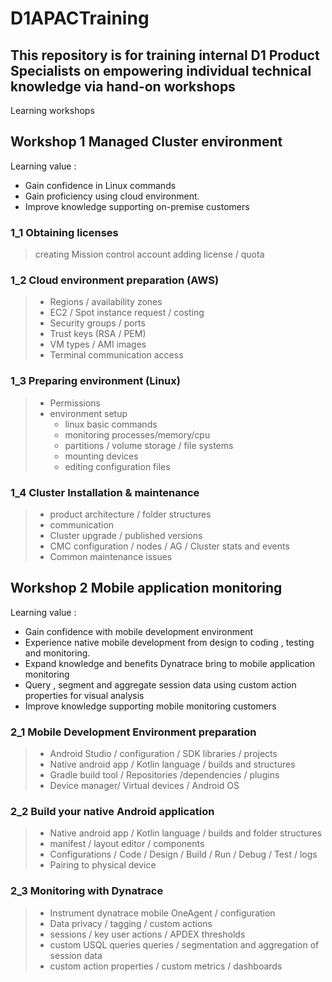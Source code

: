 # D1APACTraining

## This repository is for training internal D1 Product Specialists on empowering individual technical knowledge via hand-on workshops

Learning workshops

## Workshop 1 Managed Cluster environment

Learning value : 
 - Gain confidence in Linux commands
 - Gain proficiency using cloud environment. 
 - Improve knowledge supporting on-premise customers

  ### 1_1 Obtaining licenses
  > creating Mission control account
  > adding license / quota

  ### 1_2 Cloud environment preparation (AWS)
  > - Regions / availability zones
  > - EC2 / Spot instance request / costing
  > - Security groups / ports 
  > - Trust keys (RSA / PEM)
  > - VM types / AMI images
  > - Terminal communication access

  ### 1_3 Preparing environment (Linux)
  > - Permissions
  > - environment setup
  >   - linux basic commands 
  >   - monitoring processes/memory/cpu 
  >   - partitions / volume storage / file systems
  >   - mounting devices
  >   - editing configuration files

  ### 1_4 Cluster Installation & maintenance
  > - product architecture / folder structures
  > - communication 
  > - Cluster upgrade / published versions
  > - CMC configuration / nodes / AG / Cluster stats and events
  > - Common maintenance issues

## Workshop 2 Mobile application monitoring

Learning value : 
 - Gain confidence with mobile development environment
 - Experience native mobile development from design to coding , testing and monitoring.
 - Expand knowledge and benefits Dynatrace bring to mobile application monitoring
 - Query , segment and aggregate session data using custom action properties for visual analysis
 - Improve knowledge supporting mobile monitoring customers

  ### 2_1 Mobile Development Environment preparation
  > - Android Studio / configuration / SDK libraries / projects
  > - Native android app / Kotlin language / builds and structures
  > - Gradle build tool / Repositories /dependencies / plugins
  > - Device manager/ Virtual devices / Android OS

  ### 2_2 Build your native Android application
  > - Native android app / Kotlin language / builds and folder structures
  > - manifest / layout editor / components
  > - Configurations / Code / Design / Build / Run / Debug / Test / logs
  > - Pairing to physical device 

  ### 2_3 Monitoring with Dynatrace 
  > - Instrument dynatrace mobile OneAgent / configuration
  > - Data privacy / tagging / custom actions
  > - sessions / key user actions / APDEX thresholds
  > - custom USQL queries queries / segmentation and aggregation of session data
  > - custom action properties / custom metrics / dashboards
 


 
  
 


